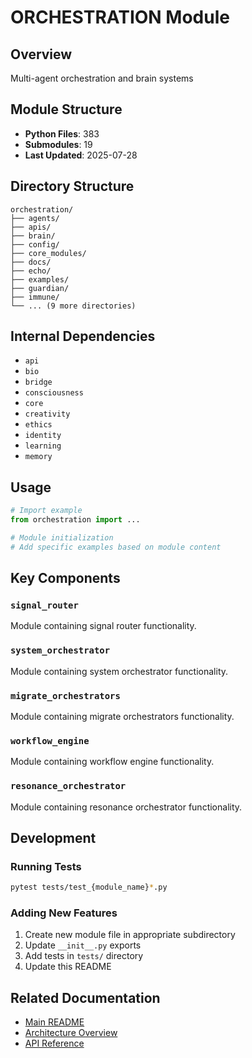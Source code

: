 # ORCHESTRATION Module

## Overview
Multi-agent orchestration and brain systems

## Module Structure
- **Python Files**: 383
- **Submodules**: 19
- **Last Updated**: 2025-07-28

## Directory Structure
```
orchestration/
├── agents/
├── apis/
├── brain/
├── config/
├── core_modules/
├── docs/
├── echo/
├── examples/
├── guardian/
├── immune/
└── ... (9 more directories)
```

## Internal Dependencies
- `api`
- `bio`
- `bridge`
- `consciousness`
- `core`
- `creativity`
- `ethics`
- `identity`
- `learning`
- `memory`

## Usage

```python
# Import example
from orchestration import ...

# Module initialization
# Add specific examples based on module content
```

## Key Components

### `signal_router`
Module containing signal router functionality.

### `system_orchestrator`
Module containing system orchestrator functionality.

### `migrate_orchestrators`
Module containing migrate orchestrators functionality.

### `workflow_engine`
Module containing workflow engine functionality.

### `resonance_orchestrator`
Module containing resonance orchestrator functionality.

## Development

### Running Tests
```bash
pytest tests/test_{module_name}*.py
```

### Adding New Features
1. Create new module file in appropriate subdirectory
2. Update `__init__.py` exports
3. Add tests in `tests/` directory
4. Update this README

## Related Documentation
- [Main README](../README.md)
- [Architecture Overview](../docs/architecture.md)
- [API Reference](../docs/api_reference.md)
